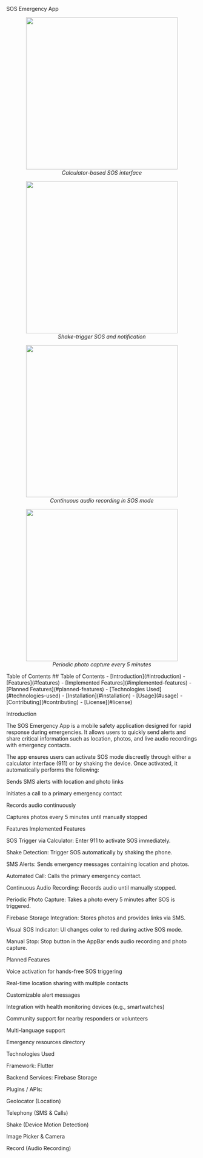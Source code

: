 SOS Emergency App
<p align="center"> <img src="./public/imgs/qz766z83.bmp" width="400" /> <br /> <em>Calculator-based SOS interface</em> </p> <p align="center"> <img src="./public/imgs/f2jw9r04.bmp" width="400" /> <br /> <em>Shake-trigger SOS and notification</em> </p> <p align="center"> <img src="./public/imgs/ojskirln.bmp" width="400" /> <br /> <em>Continuous audio recording in SOS mode</em> </p> <p align="center"> <img src="./public/imgs/xngixjxf.bmp" width="400" /> <br /> <em>Periodic photo capture every 5 minutes</em> </p>
Table of Contents
## Table of Contents
- [Introduction](#introduction)
- [Features](#features)
  - [Implemented Features](#implemented-features)
  - [Planned Features](#planned-features)
- [Technologies Used](#technologies-used)
- [Installation](#installation)
- [Usage](#usage)
- [Contributing](#contributing)
- [License](#license)

Introduction

The SOS Emergency App is a mobile safety application designed for rapid response during emergencies. It allows users to quickly send alerts and share critical information such as location, photos, and live audio recordings with emergency contacts.

The app ensures users can activate SOS mode discreetly through either a calculator interface (911) or by shaking the device. Once activated, it automatically performs the following:

Sends SMS alerts with location and photo links

Initiates a call to a primary emergency contact

Records audio continuously

Captures photos every 5 minutes until manually stopped

Features
Implemented Features

SOS Trigger via Calculator: Enter 911 to activate SOS immediately.

Shake Detection: Trigger SOS automatically by shaking the phone.

SMS Alerts: Sends emergency messages containing location and photos.

Automated Call: Calls the primary emergency contact.

Continuous Audio Recording: Records audio until manually stopped.

Periodic Photo Capture: Takes a photo every 5 minutes after SOS is triggered.

Firebase Storage Integration: Stores photos and provides links via SMS.

Visual SOS Indicator: UI changes color to red during active SOS mode.

Manual Stop: Stop button in the AppBar ends audio recording and photo capture.

Planned Features

Voice activation for hands-free SOS triggering

Real-time location sharing with multiple contacts

Customizable alert messages

Integration with health monitoring devices (e.g., smartwatches)

Community support for nearby responders or volunteers

Multi-language support

Emergency resources directory

Technologies Used

Framework: Flutter

Backend Services: Firebase Storage

Plugins / APIs:

Geolocator (Location)

Telephony (SMS & Calls)

Shake (Device Motion Detection)

Image Picker & Camera

Record (Audio Recording)
